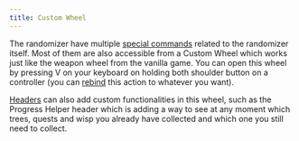 ```yaml
---
title: Custom Wheel
---
```


The randomizer have multiple [special commands](/features/special-commands) related to the randomizer itself. Most of them are also accessible from a Custom Wheel which works just like the weapon wheel from the vanilla game. You can open this wheel by pressing V on your keyboard on holding both shoulder button on a controller (you can [rebind](/features/keybinds) this action to whatever you want).

[Headers](/seedgen/headers) can also add custom functionalities in this wheel, such as the Progress Helper header which is adding a way to see at any moment which trees, quests and wisp you already have collected and which one you still need to collect.